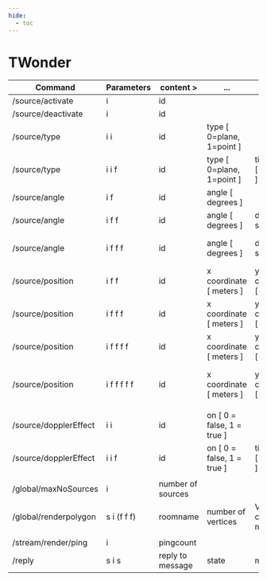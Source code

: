 ```yaml
---
hide:
  - toc
---
```


# TWonder
 
| Command|Parameters |content         >|...|...|...|...|...|
| -- | --  | -- | -- | -- | -- | --  | -- |
|/source/activate|i |id| | | | | |
|/source/deactivate|i |id| | | | | |
|/source/type|i i|id|type [ 0=plane, 1=point ]| | | | |
|/source/type|i i f|id|type [ 0=plane, 1=point ]|timestamp [ seconds ]| | | |
|/source/angle|i f|id|angle [ degrees ]| | | | |
|/source/angle|i f f |id|angle [ degrees ]|duration [ seconds ]| | | |
|/source/angle|i f f f|id|angle [ degrees ]|duration [ seconds ]|timestamp [ seconds ]| | |
|/source/position|i f f |id|x coordinate [ meters ]|y coordinate [ meters ]| | | |
|/source/position|i f f f |id|x coordinate [ meters ]|y coordinate [ meters ]|duration [ seconds ]| | |
|/source/position|i f f f f|id|x coordinate [ meters ]|y coordinate [ meters ]|duration [ seconds ]|timestamp [ seconds ]| |
|/source/position|i f f f f f|id|x coordinate [ meters ]|y coordinate [ meters ]|not used|timestamp [ seconds ]|duration [ seconds ]|
| | | | | | | | |
|/source/dopplerEffect|i i|id|on [ 0 = false, 1 = true ]| | | | |
|/source/dopplerEffect| i i f |id|on [ 0 = false, 1 = true ]|timestamp [ seconds ]| | | |
| | | | | | | | |
|/global/maxNoSources|i|number of sources| | | | | |
|/global/renderpolygon|s i (f f f)|roomname|number of vertices|V.1 x coord. [ meters ]|V.1 y coord. [ meters ]|V.1 z coord. [ meters ]| |
| | | | | | | | |
|/stream/render/ping|i|pingcount| | | | | |
|/reply|s i s|reply to message|state|message| | | |
